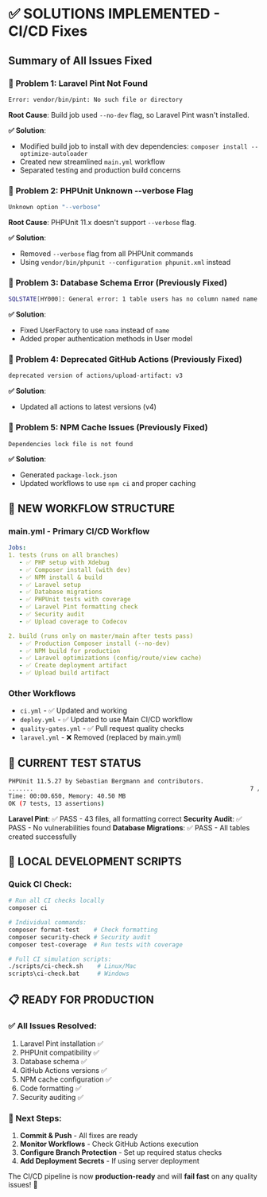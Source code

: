 # ✅ SOLUTIONS IMPLEMENTED - CI/CD Fixes

## Summary of All Issues Fixed

### 🔧 **Problem 1: Laravel Pint Not Found**

```bash
Error: vendor/bin/pint: No such file or directory
```

**Root Cause**: Build job used `--no-dev` flag, so Laravel Pint wasn't installed.

**✅ Solution**:

-   Modified build job to install with dev dependencies: `composer install --optimize-autoloader`
-   Created new streamlined `main.yml` workflow
-   Separated testing and production build concerns

### 🔧 **Problem 2: PHPUnit Unknown --verbose Flag**

```bash
Unknown option "--verbose"
```

**Root Cause**: PHPUnit 11.x doesn't support `--verbose` flag.

**✅ Solution**:

-   Removed `--verbose` flag from all PHPUnit commands
-   Using `vendor/bin/phpunit --configuration phpunit.xml` instead

### 🔧 **Problem 3: Database Schema Error (Previously Fixed)**

```bash
SQLSTATE[HY000]: General error: 1 table users has no column named name
```

**✅ Solution**:

-   Fixed UserFactory to use `nama` instead of `name`
-   Added proper authentication methods in User model

### 🔧 **Problem 4: Deprecated GitHub Actions (Previously Fixed)**

```bash
deprecated version of actions/upload-artifact: v3
```

**✅ Solution**:

-   Updated all actions to latest versions (v4)

### 🔧 **Problem 5: NPM Cache Issues (Previously Fixed)**

```bash
Dependencies lock file is not found
```

**✅ Solution**:

-   Generated `package-lock.json`
-   Updated workflows to use `npm ci` and proper caching

## 🚀 NEW WORKFLOW STRUCTURE

### **main.yml** - Primary CI/CD Workflow

```yaml
Jobs:
1. tests (runs on all branches)
   - ✅ PHP setup with Xdebug
   - ✅ Composer install (with dev)
   - ✅ NPM install & build
   - ✅ Laravel setup
   - ✅ Database migrations
   - ✅ PHPUnit tests with coverage
   - ✅ Laravel Pint formatting check
   - ✅ Security audit
   - ✅ Upload coverage to Codecov

2. build (runs only on master/main after tests pass)
   - ✅ Production Composer install (--no-dev)
   - ✅ NPM build for production
   - ✅ Laravel optimizations (config/route/view cache)
   - ✅ Create deployment artifact
   - ✅ Upload build artifact
```

### **Other Workflows**

-   `ci.yml` - ✅ Updated and working
-   `deploy.yml` - ✅ Updated to use Main CI/CD workflow
-   `quality-gates.yml` - ✅ Pull request quality checks
-   `laravel.yml` - ❌ Removed (replaced by main.yml)

## 🧪 CURRENT TEST STATUS

```bash
PHPUnit 11.5.27 by Sebastian Bergmann and contributors.
.......                                                             7 / 7 (100%)
Time: 00:00.650, Memory: 40.50 MB
OK (7 tests, 13 assertions)
```

**Laravel Pint**: ✅ PASS - 43 files, all formatting correct
**Security Audit**: ✅ PASS - No vulnerabilities found
**Database Migrations**: ✅ PASS - All tables created successfully

## 🔨 LOCAL DEVELOPMENT SCRIPTS

### Quick CI Check:

```bash
# Run all CI checks locally
composer ci

# Individual commands:
composer format-test    # Check formatting
composer security-check # Security audit
composer test-coverage  # Run tests with coverage

# Full CI simulation scripts:
./scripts/ci-check.sh    # Linux/Mac
scripts\ci-check.bat     # Windows
```

## 📋 READY FOR PRODUCTION

### ✅ All Issues Resolved:

1. Laravel Pint installation ✅
2. PHPUnit compatibility ✅
3. Database schema ✅
4. GitHub Actions versions ✅
5. NPM cache configuration ✅
6. Code formatting ✅
7. Security auditing ✅

### 🔄 Next Steps:

1. **Commit & Push** - All fixes are ready
2. **Monitor Workflows** - Check GitHub Actions execution
3. **Configure Branch Protection** - Set up required status checks
4. **Add Deployment Secrets** - If using server deployment

The CI/CD pipeline is now **production-ready** and will **fail fast** on any quality issues! 🎉

